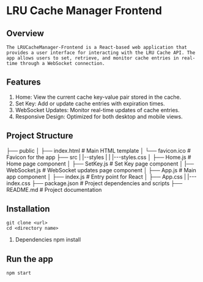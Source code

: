 
# LRU Cache Manager Frontend

## Overview
    The LRUCacheManager-Frontend is a React-based web application that provides a user interface for interacting with the LRU Cache API. The app allows users to set, retrieve, and monitor cache entries in real-time through a WebSocket connection.

## Features
1. Home: View the current cache key-value pair stored in the cache.
2. Set Key: Add or update cache entries with expiration times.
3. WebSocket Updates: Monitor real-time updates of cache entries.
4. Responsive Design: Optimized for both desktop and mobile views.

## Project Structure
├── public
│   ├── index.html          # Main HTML template
│   └── favicon.ico         # Favicon for the app
├── src
|   |--styles
|   |    |---styles.css
│   ├── Home.js         # Home page component
│   ├── SetKey.js       # Set Key page component
│   |── WebSocket.js # WebSocket updates page component
│   ├── App.js              # Main app component
│   ├── index.js            # Entry point for React
│   ├── App.css
|   |---index.css
├── package.json            # Project dependencies and scripts
├── README.md               # Project documentation

## Installation
    git clone <url>
    cd <directory name>

1. Dependencies 
    npm install

## Run the app
    npm start
